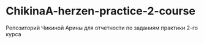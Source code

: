 # ChikinaA-herzen-practice-2-course
Репозиторий Чикиной Арины для отчетности по заданиям практики 2-го курса 
